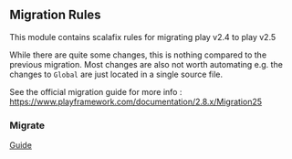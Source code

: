 ## Migration Rules

This module contains scalafix rules for migrating play v2.4 to play v2.5

While there are quite some changes, this is nothing compared to the previous migration.
Most changes are also not worth automating e.g. the changes to `Global` are just 
located in a single source file.

See the official migration guide for more info :
https://www.playframework.com/documentation/2.8.x/Migration25

### Migrate

[Guide](https://www.playframework.com/documentation/2.8.x/Migration25)
